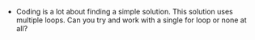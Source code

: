 - Coding is a lot about finding a simple solution. This solution uses multiple loops. Can you try and work 
with a single for loop or none at all?